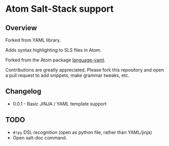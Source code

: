 # Atom Salt-Stack support

## Overview

Forked from YAML library.

Adds syntax highlighting to SLS files in Atom.

Forked from the Atom package [language-yaml](http://atom.github.io/language-yaml).

Contributions are greatly appreciated. Please fork this repository and open a
pull request to add snippets, make grammar tweaks, etc.

## Changelog

- 0.0.1 - Basic JINJA / YAML template support

## TODO

- `#!py` DSL recognition (open as python file, rather than YAML/jinja)
- Open salt-doc command.
